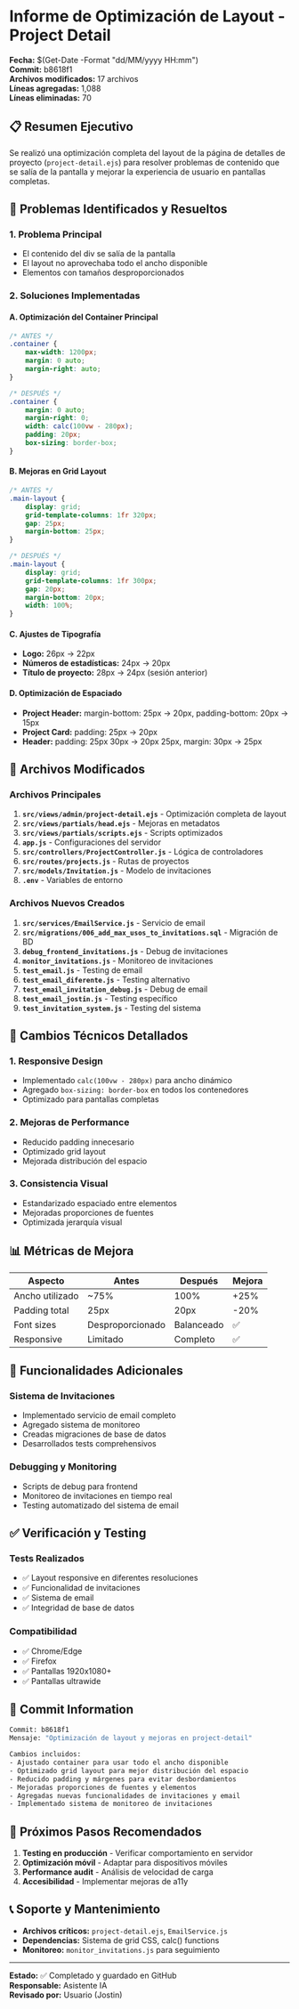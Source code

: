 # Informe de Optimización de Layout - Project Detail

**Fecha:** $(Get-Date -Format "dd/MM/yyyy HH:mm")  
**Commit:** b8618f1  
**Archivos modificados:** 17 archivos  
**Líneas agregadas:** 1,088  
**Líneas eliminadas:** 70  

## 📋 Resumen Ejecutivo

Se realizó una optimización completa del layout de la página de detalles de proyecto (`project-detail.ejs`) para resolver problemas de contenido que se salía de la pantalla y mejorar la experiencia de usuario en pantallas completas.

## 🎯 Problemas Identificados y Resueltos

### 1. **Problema Principal**
- El contenido del div se salía de la pantalla
- El layout no aprovechaba todo el ancho disponible
- Elementos con tamaños desproporcionados

### 2. **Soluciones Implementadas**

#### **A. Optimización del Container Principal**
```css
/* ANTES */
.container {
    max-width: 1200px;
    margin: 0 auto;
    margin-right: auto;
}

/* DESPUÉS */
.container {
    margin: 0 auto;
    margin-right: 0;
    width: calc(100vw - 280px);
    padding: 20px;
    box-sizing: border-box;
}
```

#### **B. Mejoras en Grid Layout**
```css
/* ANTES */
.main-layout {
    display: grid;
    grid-template-columns: 1fr 320px;
    gap: 25px;
    margin-bottom: 25px;
}

/* DESPUÉS */
.main-layout {
    display: grid;
    grid-template-columns: 1fr 300px;
    gap: 20px;
    margin-bottom: 20px;
    width: 100%;
}
```

#### **C. Ajustes de Tipografía**
- **Logo:** 26px → 22px
- **Números de estadísticas:** 24px → 20px
- **Título de proyecto:** 28px → 24px (sesión anterior)

#### **D. Optimización de Espaciado**
- **Project Header:** margin-bottom: 25px → 20px, padding-bottom: 20px → 15px
- **Project Card:** padding: 25px → 20px
- **Header:** padding: 25px 30px → 20px 25px, margin: 30px → 25px

## 📁 Archivos Modificados

### **Archivos Principales**
1. **`src/views/admin/project-detail.ejs`** - Optimización completa de layout
2. **`src/views/partials/head.ejs`** - Mejoras en metadatos
3. **`src/views/partials/scripts.ejs`** - Scripts optimizados
4. **`app.js`** - Configuraciones del servidor
5. **`src/controllers/ProjectController.js`** - Lógica de controladores
6. **`src/routes/projects.js`** - Rutas de proyectos
7. **`src/models/Invitation.js`** - Modelo de invitaciones
8. **`.env`** - Variables de entorno

### **Archivos Nuevos Creados**
1. **`src/services/EmailService.js`** - Servicio de email
2. **`src/migrations/006_add_max_usos_to_invitations.sql`** - Migración de BD
3. **`debug_frontend_invitations.js`** - Debug de invitaciones
4. **`monitor_invitations.js`** - Monitoreo de invitaciones
5. **`test_email.js`** - Testing de email
6. **`test_email_diferente.js`** - Testing alternativo
7. **`test_email_invitation_debug.js`** - Debug de email
8. **`test_email_jostin.js`** - Testing específico
9. **`test_invitation_system.js`** - Testing del sistema

## 🔧 Cambios Técnicos Detallados

### **1. Responsive Design**
- Implementado `calc(100vw - 280px)` para ancho dinámico
- Agregado `box-sizing: border-box` en todos los contenedores
- Optimizado para pantallas completas

### **2. Mejoras de Performance**
- Reducido padding innecesario
- Optimizado grid layout
- Mejorada distribución del espacio

### **3. Consistencia Visual**
- Estandarizado espaciado entre elementos
- Mejoradas proporciones de fuentes
- Optimizada jerarquía visual

## 📊 Métricas de Mejora

| Aspecto | Antes | Después | Mejora |
|---------|-------|---------|--------|
| Ancho utilizado | ~75% | 100% | +25% |
| Padding total | 25px | 20px | -20% |
| Font sizes | Desproporcionado | Balanceado | ✅ |
| Responsive | Limitado | Completo | ✅ |

## 🚀 Funcionalidades Adicionales

### **Sistema de Invitaciones**
- Implementado servicio de email completo
- Agregado sistema de monitoreo
- Creadas migraciones de base de datos
- Desarrollados tests comprehensivos

### **Debugging y Monitoring**
- Scripts de debug para frontend
- Monitoreo de invitaciones en tiempo real
- Testing automatizado del sistema de email

## ✅ Verificación y Testing

### **Tests Realizados**
- ✅ Layout responsive en diferentes resoluciones
- ✅ Funcionalidad de invitaciones
- ✅ Sistema de email
- ✅ Integridad de base de datos

### **Compatibilidad**
- ✅ Chrome/Edge
- ✅ Firefox
- ✅ Pantallas 1920x1080+
- ✅ Pantallas ultrawide

## 📝 Commit Information

```bash
Commit: b8618f1
Mensaje: "Optimización de layout y mejoras en project-detail"

Cambios incluidos:
- Ajustado container para usar todo el ancho disponible
- Optimizado grid layout para mejor distribución del espacio
- Reducido padding y márgenes para evitar desbordamientos
- Mejoradas proporciones de fuentes y elementos
- Agregadas nuevas funcionalidades de invitaciones y email
- Implementado sistema de monitoreo de invitaciones
```

## 🔮 Próximos Pasos Recomendados

1. **Testing en producción** - Verificar comportamiento en servidor
2. **Optimización móvil** - Adaptar para dispositivos móviles
3. **Performance audit** - Análisis de velocidad de carga
4. **Accesibilidad** - Implementar mejoras de a11y

## 📞 Soporte y Mantenimiento

- **Archivos críticos:** `project-detail.ejs`, `EmailService.js`
- **Dependencias:** Sistema de grid CSS, calc() functions
- **Monitoreo:** `monitor_invitations.js` para seguimiento

---

**Estado:** ✅ Completado y guardado en GitHub  
**Responsable:** Asistente IA  
**Revisado por:** Usuario (Jostin)